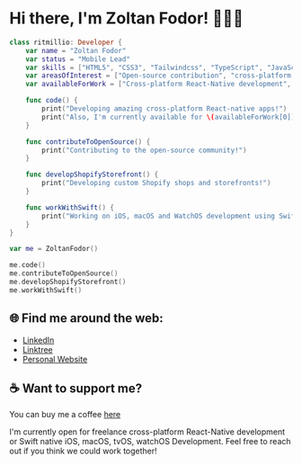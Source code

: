 # Hi there, I'm Zoltan Fodor! 👋📱🐧

``` swift
class ritmillio: Developer {
    var name = "Zoltan Fodor"
    var status = "Mobile Lead"
    var skills = ["HTML5", "CSS3", "Tailwindcss", "TypeScript", "JavaScript", "React", "React Native", "Swift", "Liquid", "Shopify"]
    var areasOfInterest = ["Open-source contribution", "cross-platform mobile development", "native iOS/macOS/watch-tvOS Development"]
    var availableForWork = ["Cross-platform React-Native development", "Native Swift development"]

    func code() {
        print("Developing amazing cross-platform React-native apps!")
        print("Also, I'm currently available for \(availableForWork[0]) and \(availableForWork[1]).")
    }

    func contributeToOpenSource() {
        print("Contributing to the open-source community!")
    }

    func developShopifyStorefront() {
        print("Developing custom Shopify shops and storefronts!")
    }

    func workWithSwift() {
        print("Working on iOS, macOS and WatchOS development using Swift!")
    }
}

var me = ZoltanFodor()

me.code()
me.contributeToOpenSource()
me.developShopifyStorefront()
me.workWithSwift()
```

## 🌐 Find me around the web:

-   [LinkedIn](https://www.linkedin.com/in/zoltan-fodor-007/)
-   [Linktree](https://linktr.zoltanfodor.dev/)
-   [Personal Website](https://www.zoltanfodor.dev/)

## ☕ Want to support me?

You can buy me a coffee [here](https://www.buymeacoffee.com/ritmillio)

I'm currently open for freelance cross-platform React-Native development or Swift native iOS, macOS, tvOS, watchOS Development. Feel free to reach out if you think we could work together!

